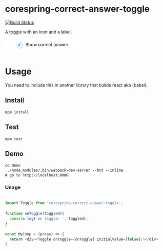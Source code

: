 # corespring-correct-answer-toggle

[![Build Status](https://travis-ci.org/PieLabs/corespring-correct-answer-toggle.svg?branch=develop)](https://travis-ci.org/PieLabs/corespring-correct-answer-toggle)

A toggle with an icon and a label.

![Preview](preview.png)

# Usage 

You need to include this in another library that builds react aka (babel).

## Install 

```shell 
npm install 
```
## Test 

```
npm test
```

## Demo 

```shell 
cd demo 
../node_modules/.bin/webpack-dev-server --hot --inline
# go to http://localhost:8080
```

### Usage
```javascript

import Toggle from 'corespring-correct-answer-toggle'; 

function onToggle(toggled){
  console.log('on toggle: ', toggled);
}

const MyComp = (props) => {
  return <div><Toggle onToggle={onToggle} initialValue={false}/></div>
}
```
